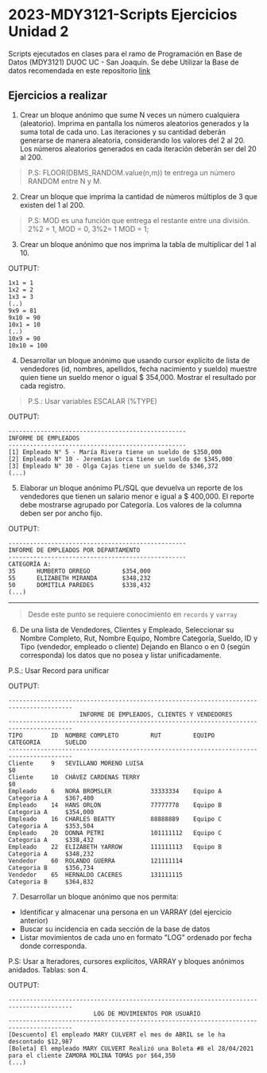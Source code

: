 # 2023-MDY3121-Scripts Ejercicios Unidad 2

Scripts ejecutados en clases para el ramo de Programación en Base de Datos (MDY3121) DUOC UC - San Joaquín.
Se debe Utilizar la Base de datos recomendada en este repositorio [link](https://github.com/sebascode/2023-MDY3121-Scripts/blob/main/2%20-%20Bloques%20Complejos/2.0%20DDL.sql)

## Ejercicios a realizar

1. Crear un bloque anónimo que sume N veces un número cualquiera (aleatorio).
Imprima en pantalla los números aleatorios generados y la suma total de cada uno.
Las iteraciones y su cantidad deberán generarse de manera aleatoria,
considerando los valores del 2 al 20. Los números aleatorios generados en
cada iteración deberán ser del 20 al 200.
> P.S: FLOOR(DBMS_RANDOM.value(n,m)) te entrega un número RANDOM entre N y M.

2. Crear un bloque que imprima la cantidad de números múltiplos de 3
que existen del 1 al 200.
>P.S: MOD es una función que entrega el restante entre una división.
> 2%2 = 1, MOD = 0, 3%2= 1 MOD = 1;

3. Crear un bloque anónimo que nos imprima la tabla de multiplicar del 1 al 10.

OUTPUT:
```
1x1 = 1
1x2 = 2
1x3 = 3
(..)
9x9 = 81
9x10 = 90
10x1 = 10
(..)
10x9 = 90
10x10 = 100
```

4. Desarrollar un bloque anónimo que usando cursor explícito de lista de vendedores 
(id, nombres, apellidos, fecha nacimiento y sueldo) muestre quien tiene un sueldo menor o
igual $ 354,000.
Mostrar el resultado por cada registro.
>P.S.: Usar variables ESCALAR (%TYPE)

OUTPUT:
```plaintext
--------------------------------------------------
INFORME DE EMPLEADOS
--------------------------------------------------
[1] Empleado N° 5 - María Rivera tiene un sueldo de $350,000
[2] Empleado N° 10 - Jeremías Lorca tiene un sueldo de $345,000
[3] Empleado N° 30 - Olga Cajas tiene un sueldo de $346,372
(...)
```

5.  Elaborar un bloque anónimo PL/SQL que devuelva un reporte de los vendedores
que tienen un salario menor e igual a $ 400,000. El reporte debe mostrarse
agrupado por Categoría. Los valores de la columna deben ser por ancho fijo.

OUTPUT:
```plaintext
--------------------------------------------------
INFORME DE EMPLEADOS POR DEPARTAMENTO
--------------------------------------------------
CATEGORÍA A: 
35	    HUMBERTO ORREGO         $354,000
55	    ELIZABETH MIRANDA       $348,232
50	    DOMITILA PAREDES        $338,432
(...)
```

----
> Desde este punto se requiere conocimiento en `records` y `varray`

6. De una lista de Vendedores, Clientes y Empleado, Seleccionar su Nombre Completo,
Rut, Nombre Equipo, Nombre Categoría, Sueldo, ID y Tipo (vendedor, empleado o cliente)
Dejando en Blanco o en 0 (según corresponda) los datos que no posea y listar
unificadamente.

P.S.: Usar Record para unificar

OUTPUT:
```plaintext
----------------------------------------------------------------------------------------
                    INFORME DE EMPLEADOS, CLIENTES Y VENDEDORES
----------------------------------------------------------------------------------------
TIPO        ID  NOMBRE COMPLETO         RUT         EQUIPO      CATEGORIA       SUELDO
----------------------------------------------------------------------------------------
Cliente	    9   SEVILLANO MORENO LUISA                                          $0
Cliente     10  CHÁVEZ CARDENAS TERRY                                           $0
Empleado    6   NORA BROMSLER           33333334    Equipo A    Categoria A     $367,400
Empleado    14	HANS ORLON              77777778    Equipo B    Categoria A     $354,000
Empleado    16	CHARLES BEATTY          88888889    Equipo C    Categoria A     $353,504
Empleado    20	DONNA PETRI             101111112   Equipo C    Categoria A     $338,432
Empleado    22	ELIZABETH YARROW        111111113   Equipo B    Categoria A     $348,232
Vendedor    60	ROLANDO GUERRA          121111114               Categoria B     $356,734
Vendedor    65	HERNALDO CACERES        131111115               Categoria B     $364,832
```

7. Desarrollar un bloque anónimo que nos permita:
- Identificar y almacenar una persona en un VARRAY (del ejercicio anterior)
- Buscar su incidencia en cada sección de la base de datos
- Listar movimientos de cada uno en formato "LOG" ordenado por fecha donde
corresponda.

P.S: Usar a Iteradores, cursores explícitos, VARRAY y bloques anónimos anidados.
Tablas: son 4.

OUTPUT:
```plaintext
----------------------------------------------------------------------------------------
                        LOG DE MOVIMIENTOS POR USUARIO
----------------------------------------------------------------------------------------
[Descuento] El empleado MARY CULVERT el mes de ABRIL se le ha descontado $12,987
[Boleta] El empleado MARY CULVERT Realizó una Boleta #8 el 28/04/2021 para el cliente ZAMORA MOLINA TOMÁS por $64,350
(...)
```
